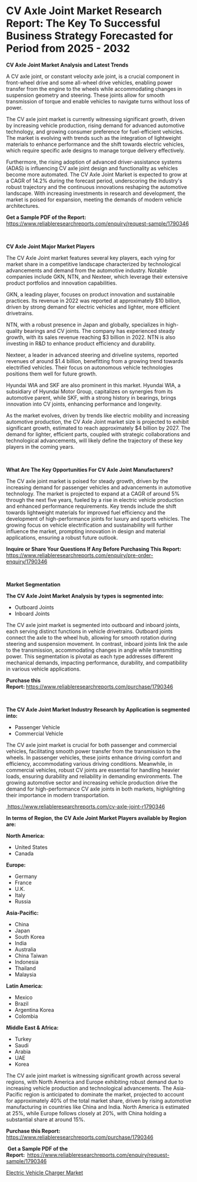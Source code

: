 <p><h1>CV Axle Joint Market Research Report: The Key To Successful Business Strategy Forecasted for Period from 2025 - 2032</h1></p><p><strong>CV Axle Joint Market Analysis and Latest Trends</strong></p>
<p><p>A CV axle joint, or constant velocity axle joint, is a crucial component in front-wheel drive and some all-wheel drive vehicles, enabling power transfer from the engine to the wheels while accommodating changes in suspension geometry and steering. These joints allow for smooth transmission of torque and enable vehicles to navigate turns without loss of power. </p><p>The CV axle joint market is currently witnessing significant growth, driven by increasing vehicle production, rising demand for advanced automotive technology, and growing consumer preference for fuel-efficient vehicles. The market is evolving with trends such as the integration of lightweight materials to enhance performance and the shift towards electric vehicles, which require specific axle designs to manage torque delivery effectively.</p><p>Furthermore, the rising adoption of advanced driver-assistance systems (ADAS) is influencing CV axle joint design and functionality as vehicles become more automated. The CV Axle Joint Market is expected to grow at a CAGR of 14.2% during the forecast period, underscoring the industry's robust trajectory and the continuous innovations reshaping the automotive landscape. With increasing investments in research and development, the market is poised for expansion, meeting the demands of modern vehicle architectures.</p></p>
<p><strong>Get a Sample PDF of the Report:&nbsp;</strong> <a href="https://www.reliableresearchreports.com/enquiry/request-sample/1790346?utm_campaign=3325&utm_medium=2&utm_source=Github&utm_content=ia&utm_term=30032025&utm_id=cv-axle-joint">https://www.reliableresearchreports.com/enquiry/request-sample/1790346</a></p>
<p>&nbsp;</p>
<p><strong>CV Axle Joint Major Market Players</strong></p>
<p><p>The CV Axle Joint market features several key players, each vying for market share in a competitive landscape characterized by technological advancements and demand from the automotive industry. Notable companies include GKN, NTN, and Nexteer, which leverage their extensive product portfolios and innovation capabilities.</p><p>GKN, a leading player, focuses on product innovation and sustainable practices. Its revenue in 2022 was reported at approximately $10 billion, driven by strong demand for electric vehicles and lighter, more efficient drivetrains.</p><p>NTN, with a robust presence in Japan and globally, specializes in high-quality bearings and CV joints. The company has experienced steady growth, with its sales revenue reaching $3 billion in 2022. NTN is also investing in R&D to enhance product efficiency and durability.</p><p>Nexteer, a leader in advanced steering and driveline systems, reported revenues of around $1.4 billion, benefitting from a growing trend towards electrified vehicles. Their focus on autonomous vehicle technologies positions them well for future growth.</p><p>Hyundai WIA and SKF are also prominent in this market. Hyundai WIA, a subsidiary of Hyundai Motor Group, capitalizes on synergies from its automotive parent, while SKF, with a strong history in bearings, brings innovation into CV joints, enhancing performance and longevity.</p><p>As the market evolves, driven by trends like electric mobility and increasing automotive production, the CV Axle Joint market size is projected to exhibit significant growth, estimated to reach approximately $4 billion by 2027. The demand for lighter, efficient parts, coupled with strategic collaborations and technological advancements, will likely define the trajectory of these key players in the coming years.</p></p>
<p>&nbsp;</p>
<p><strong>What Are The Key Opportunities For CV Axle Joint Manufacturers?</strong></p>
<p><p>The CV axle joint market is poised for steady growth, driven by the increasing demand for passenger vehicles and advancements in automotive technology. The market is projected to expand at a CAGR of around 5% through the next five years, fueled by a rise in electric vehicle production and enhanced performance requirements. Key trends include the shift towards lightweight materials for improved fuel efficiency and the development of high-performance joints for luxury and sports vehicles. The growing focus on vehicle electrification and sustainability will further influence the market, prompting innovation in design and material applications, ensuring a robust future outlook.</p></p>
<p><strong>Inquire or Share Your Questions If Any Before Purchasing This Report:</strong> <a href="https://www.reliableresearchreports.com/enquiry/pre-order-enquiry/1790346?utm_campaign=3325&utm_medium=2&utm_source=Github&utm_content=ia&utm_term=30032025&utm_id=cv-axle-joint">https://www.reliableresearchreports.com/enquiry/pre-order-enquiry/1790346</a></p>
<p>&nbsp;</p>
<p><strong>Market Segmentation</strong></p>
<p><strong>The CV Axle Joint Market Analysis by types is segmented into:</strong></p>
<p><ul><li>Outboard Joints</li><li>Inboard Joints</li></ul></p>
<p><p>The CV axle joint market is segmented into outboard and inboard joints, each serving distinct functions in vehicle drivetrains. Outboard joints connect the axle to the wheel hub, allowing for smooth rotation during steering and suspension movement. In contrast, inboard joints link the axle to the transmission, accommodating changes in angle while transmitting power. This segmentation is pivotal as each type addresses different mechanical demands, impacting performance, durability, and compatibility in various vehicle applications.</p></p>
<p><strong>Purchase this Report:&nbsp;</strong><a href="https://www.reliableresearchreports.com/purchase/1790346?utm_campaign=3325&utm_medium=2&utm_source=Github&utm_content=ia&utm_term=30032025&utm_id=cv-axle-joint">https://www.reliableresearchreports.com/purchase/1790346</a></p>
<p>&nbsp;</p>
<p><strong>The CV Axle Joint Market Industry Research by Application is segmented into:</strong></p>
<p><ul><li>Passenger Vehicle</li><li>Commercial Vehicle</li></ul></p>
<p><p>The CV axle joint market is crucial for both passenger and commercial vehicles, facilitating smooth power transfer from the transmission to the wheels. In passenger vehicles, these joints enhance driving comfort and efficiency, accommodating various driving conditions. Meanwhile, in commercial vehicles, robust CV joints are essential for handling heavier loads, ensuring durability and reliability in demanding environments. The growing automotive sector and increasing vehicle production drive the demand for high-performance CV axle joints in both markets, highlighting their importance in modern transportation.</p></p>
<p><a href="https://www.reliableresearchreports.com/cv-axle-joint-r1790346?utm_campaign=3325&utm_medium=2&utm_source=Github&utm_content=ia&utm_term=30032025&utm_id=cv-axle-joint">&nbsp;https://www.reliableresearchreports.com/cv-axle-joint-r1790346</a></p>
<p><strong>In terms of Region, the CV Axle Joint Market Players available by Region are:</strong></p>
<p>
    <p> <strong> North America: </strong>
        <ul>
            <li>United States</li>
            <li>Canada</li>
        </ul>
        </p> 
    <p> <strong> Europe: </strong>
        <ul>
            <li>Germany</li>
            <li>France</li>
            <li>U.K.</li>
            <li>Italy</li>
            <li>Russia</li>
        </ul>
        </p> 
    <p> <strong> Asia-Pacific: </strong>
        <ul>
            <li>China</li>
            <li>Japan</li>
            <li>South Korea</li>
            <li>India</li>
            <li>Australia</li>
            <li>China Taiwan</li>
            <li>Indonesia</li>
            <li>Thailand</li>
            <li>Malaysia</li>
        </ul>
        </p> 
    <p> <strong> Latin America: </strong>
        <ul>
            <li>Mexico</li>
            <li>Brazil</li>
            <li>Argentina Korea</li>
            <li>Colombia</li>
        </ul>
        </p> 
    <p> <strong> Middle East & Africa: </strong>
        <ul>
            <li>Turkey</li>
            <li>Saudi</li>
            <li>Arabia</li>
            <li>UAE</li>
            <li>Korea</li>
        </ul>
    </p>
    </p>
<p><p>The CV axle joint market is witnessing significant growth across several regions, with North America and Europe exhibiting robust demand due to increasing vehicle production and technological advancements. The Asia-Pacific region is anticipated to dominate the market, projected to account for approximately 40% of the total market share, driven by rising automotive manufacturing in countries like China and India. North America is estimated at 25%, while Europe follows closely at 20%, with China holding a substantial share at around 15%.</p></p>
<p><strong>Purchase this Report: </strong><a href="https://www.reliableresearchreports.com/purchase/1790346?utm_campaign=3325&utm_medium=2&utm_source=Github&utm_content=ia&utm_term=30032025&utm_id=cv-axle-joint">https://www.reliableresearchreports.com/purchase/1790346</a></p>
<p>&nbsp;<strong>Get a Sample PDF of the Report:&nbsp;&nbsp;</strong><a href="https://www.reliableresearchreports.com/enquiry/request-sample/1790346?utm_campaign=3325&utm_medium=2&utm_source=Github&utm_content=ia&utm_term=30032025&utm_id=cv-axle-joint">https://www.reliableresearchreports.com/enquiry/request-sample/1790346</a></p>
<p><strong></strong></p>
<p><p><a href="https://github.com/chaiszepkadk/Market-Research-Report-List-1/blob/main/electric-vehicle-charger-market.md?utm_campaign=3325&utm_medium=2&utm_source=Github&utm_content=ia&utm_term=30032025&utm_id=cv-axle-joint">Electric Vehicle Charger Market</a></p></p>